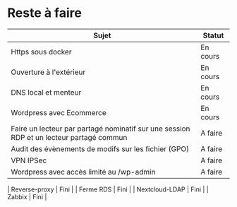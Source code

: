 # Reste à faire 
| Sujet  | Statut |
| ------------- | ------------- |
| Https sous docker  | En cours  |
| Ouverture à l'extérieur  | En cours  |
| DNS local et menteur  | En cours  |
| Wordpress avec Ecommerce  | En cours  |
| Faire un lecteur par partagé nominatif sur une session RDP et un lecteur partagé commun  | A faire  |
| Audit des évènements de modifs sur les fichier (GPO)  | A faire  |
| VPN IPSec  | A faire  |
| Wordpress avec accès limité au /wp-admin  | A faire  |



| Reverse-proxy  | Fini  |
| Ferme RDS  | Fini  |
| Nextcloud-LDAP  | Fini  |
| Zabbix  | Fini |
